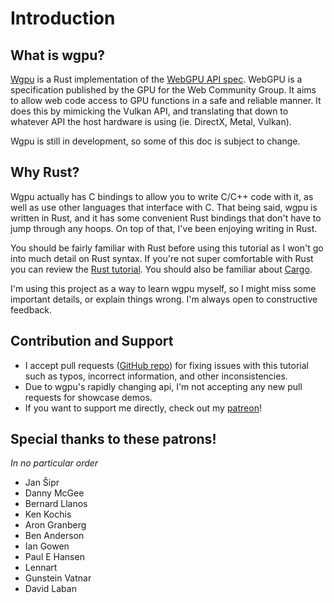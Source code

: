 # Introduction

## What is wgpu?
[Wgpu](https://github.com/gfx-rs/wgpu) is a Rust implementation of the [WebGPU API spec](https://gpuweb.github.io/gpuweb/). WebGPU is a specification published by the GPU for the Web Community Group. It aims to allow web code access to GPU functions in a safe and reliable manner. It does this by mimicking the Vulkan API, and translating that down to whatever API the host hardware is using (ie. DirectX, Metal, Vulkan).

Wgpu is still in development, so some of this doc is subject to change.

## Why Rust?
Wgpu actually has C bindings to allow you to write C/C++ code with it, as well as use other languages that interface with C. That being said, wgpu is written in Rust, and it has some convenient Rust bindings that don't have to jump through any hoops. On top of that, I've been enjoying writing in Rust.

You should be fairly familiar with Rust before using this tutorial as I won't go into much detail on Rust syntax. If you're not super comfortable with Rust you can review the [Rust tutorial](https://www.rust-lang.org/learn). You should also be familiar about [Cargo](https://doc.rust-lang.org/cargo/).

I'm using this project as a way to learn wgpu myself, so I might miss some important details, or explain things wrong. I'm always open to constructive feedback.

## Contribution and Support

* I accept pull requests ([GitHub repo](https://github.com/sotrh/learn-wgpu)) for fixing issues with this tutorial such as typos, incorrect information, and other inconsistencies.
* Due to wgpu's rapidly changing api, I'm not accepting any new pull requests for showcase demos.
* If you want to support me directly, check out my [patreon](https://www.patreon.com/sotrh)!

## Special thanks to these patrons!

*In no particular order*

* Jan Šipr
* Danny McGee
* Bernard Llanos
* Ken Kochis
* Aron Granberg
* Ben Anderson
* Ian Gowen
* Paul E Hansen
* Lennart
* Gunstein Vatnar
* David Laban
